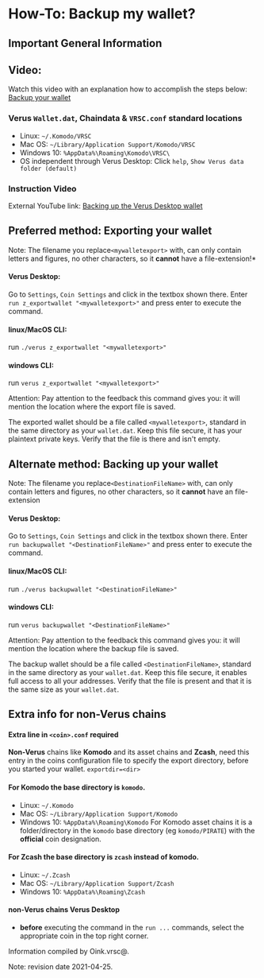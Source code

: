 # How-To: Backup my wallet?

## Important General Information

## Video:
Watch this video with an explanation how to accomplish the steps below: [Backup your wallet](https://youtu.be/ygPsdK8Trck)


### Verus `Wallet.dat`, Chaindata & `VRSC.conf` standard locations
 * Linux:		`~/.Komodo/VRSC`
 * Mac OS: 	`~/Library/Application Support/Komodo/VRSC`
 * Windows 10: 	`%AppData%\Roaming\Komodo\VRSC\`
 * OS independent through Verus Desktop: Click `help`, `Show Verus data folder (default)`

### Instruction Video
External YouTube link: [Backing up the Verus Desktop wallet](https://youtu.be/ygPsdK8Trck)

## Preferred method: Exporting your wallet

Note: The filename you replace`<mywalletexport>` with, can only contain letters and figures, no other characters, so it **cannot** have a file-extension!*

#### Verus Desktop:
  Go to `Settings`, `Coin Settings` and click in the textbox shown there.
  Enter `run z_exportwallet "<mywalletexport>"` and press enter to execute the command.
#### linux/MacOS CLI:
  run `./verus z_exportwallet "<mywalletexport>"`
#### windows CLI:
  run `verus z_exportwallet "<mywalletexport>"`

Attention: Pay attention to the feedback this command gives you: it will mention the location where the export file is saved.

The exported wallet should be a file called `<mywalletexport>`, standard in the same directory as your `wallet.dat`. Keep this file secure, it has your plaintext private keys. Verify that the file is there and isn't empty.

## Alternate method: Backing up your wallet

Note: The filename you replace`<DestinationFileName>` with, can only contain letters and figures, no other characters, so it **cannot** have an file-extension

#### Verus Desktop:
   Go to `Settings`, `Coin Settings` and click in the textbox shown there.
   Enter `run backupwallet "<DestinationFileName>"` and press enter to execute the command.
#### linux/MacOS CLI:
   run `./verus backupwallet "<DestinationFileName>"`
#### windows CLI:
   run `verus backupwallet "<DestinationFileName>"`

Attention: Pay attention to the feedback this command gives you: it will mention the location where the backup file is saved.

The backup wallet should be a file called `<DestinationFileName>`, standard in the same directory as your `wallet.dat`. Keep this file secure, it enables full access to all your addresses.
Verify that the file is present and that it is the same size as your `wallet.dat`.

## Extra info for **non-Verus** chains

#### Extra line in `<coin>.conf` required
**Non-Verus** chains like **Komodo** and its asset chains and **Zcash**, need this entry in the coins configuration file to specify the export directory, before you started your wallet.
`exportdir=<dir>`

#### For Komodo the base directory is `komodo`.
* Linux:		`~/.Komodo`
* Mac OS: 	`~/Library/Application Support/Komodo`
* Windows 10: 	`%AppData%\Roaming\Komodo`
For Komodo asset chains it is a folder/directory in the `komodo` base directory (eg `komodo/PIRATE`) with the **official** coin designation.

#### For Zcash the base directory is `zcash` instead of komodo.
* Linux:		`~/.Zcash`
* Mac OS: 	`~/Library/Application Support/Zcash`
* Windows 10: 	`%AppData%\Roaming\Zcash`

#### **non-Verus** chains Verus Desktop
* **before** executing the command in the `run ...` commands, select the appropriate coin in the top right corner.

Information compiled by Oink.vrsc@.

Note: revision date 2021-04-25.
